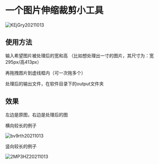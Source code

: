 # 一个图片伸缩裁剪小工具

<img src='https://gitee.com/kurtor/upic/raw/master/img/KEjGry20211013.png' alt='KEjGry20211013'/>

## 使用方法

输入希望图片被处理后的宽和高
（比如想处理出一寸的图片，其尺寸为：宽295px/高413px）

再拖拽图片到虚线框内（可一次拖多个）

处理后的输出文件，在软件目录下的output文件夹

## 效果

左边是原图，右边是处理后的图

横向较长的例子

<img src='https://gitee.com/kurtor/upic/raw/master/img/bv9rth20211013.png' alt='bv9rth20211013'/>

竖向较长的例子

<img src='https://gitee.com/kurtor/upic/raw/master/img/2MP3HZ20211013.png' alt='2MP3HZ20211013'/>



